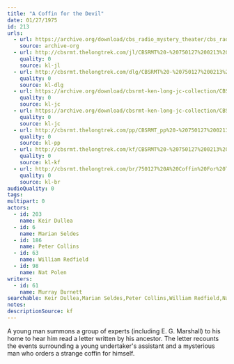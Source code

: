 ```yaml
---
title: "A Coffin for the Devil"
date: 01/27/1975
id: 213
urls: 
  - url: https://archive.org/download/cbs_radio_mystery_theater/cbs_radio_mystery_theater-0201-0250.zip/cbs_radio_mystery_theater-0201-0250%2Fcbsrmt_0213_a_coffin_for_the_devil.mp3
    source: archive-org
  - url: http://cbsrmt.thelongtrek.com/jl/CBSRMT%20-%20750127%200213%20A%20Coffin%20For%20The%20Devil_jl.mp3
    quality: 0
    source: kl-jl
  - url: http://cbsrmt.thelongtrek.com/dlg/CBSRMT%20-%20750127%200213%20A%20Coffin%20for%20the%20Devil.mp3
    quality: 0
    source: kl-dlg
  - url: https://archive.org/download/cbsrmt-ken-long-jc-collection/CBSRMT - 750127 0213 Coffin For The Devil vbr kb_jc.mp3
    quality: 0
    source: kl-jc
  - url: https://archive.org/download/cbsrmt-ken-long-jc-collection/CBSRMT - 750127 0213 Coffin for the Devil vbr fb2_jc.mp3
    quality: 0
    source: kl-jc
  - url: http://cbsrmt.thelongtrek.com/pp/CBSRMT_pp%20-%20750127%200213%20A%20Coffin%20for%20the%20Devil.mp3
    quality: 0
    source: kl-pp
  - url: http://cbsrmt.thelongtrek.com/kf/CBSRMT%20-%20750127%200213%20A%20Coffin%20For%20The%20Devil_kf.mp3
    quality: 0
    source: kl-kf
  - url: http://cbsrmt.thelongtrek.com/br/750127%20A%20Coffin%20For%20The%20Devil%20-%20WOR.mp3
    quality: 0
    source: kl-br
audioQuality: 0
tags: 
multipart: 0
actors:  
  - id: 203
    name: Keir Dullea  
  - id: 6
    name: Marian Seldes  
  - id: 186
    name: Peter Collins  
  - id: 63
    name: William Redfield  
  - id: 98
    name: Nat Polen
writers:  
  - id: 61
    name: Murray Burnett
searchable: Keir Dullea,Marian Seldes,Peter Collins,William Redfield,Nat Polen Murray Burnett
notes: 
descriptionSource: kf
---
```

A young man summons a group of experts (including E. G. Marshall) to his home to hear him read a letter written by his ancestor. The letter recounts the events surrounding a young undertaker's assistant and a mysterious man who orders a strange coffin for himself.